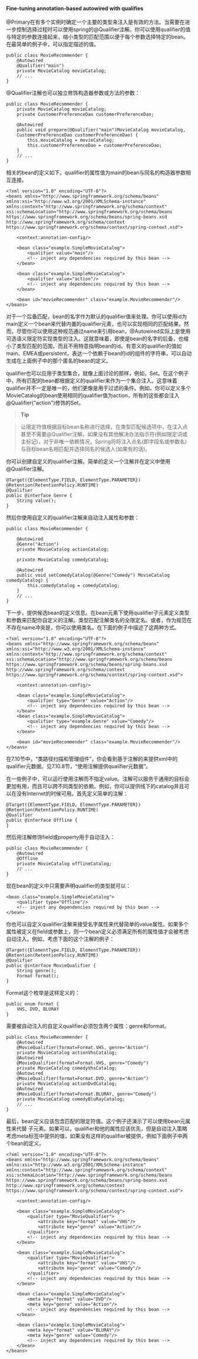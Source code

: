 #### Fine-tuning annotation-based autowired with qualifies

@Primary在有多个实例时确定一个主要的类型来注入是有效的方法。当需要在进一步控制选择过程时可以使用spring的@Qualifier注解。你可以使用qualifier的值与特定的参数连接起来，缩小类型的匹配范围以便于每个参数选择特定的bean。在最简单的例子中，可以指定描述的值。

```
public class MovieRecommender {
    @Autowired
    @Qualifier("main")
    private MovieCatalog movieCatalog;
    // ...
}
```

@Qualifier注解也可以独立修饰构造器参数或方法的参数：

```
public class MovieRecommender {
    private MovieCatalog movieCatalog;
    private CustomerPreferenceDao customerPreferenceDao;
    
    @Autowired
    public void prepare(@Qualifier("main")MovieCatalog movieCatalog,
    CustomerPreferenceDao customerPreferenceDao) {
        this.movieCatalog = movieCatalog;
        this.customerPreferenceDao = customerPreferenceDao;
    }
    // ...
}
```

相关的bean的定义如下。qualifier的属性值为main的bean与同名的构造器参数相互连接。

```
<?xml version="1.0" encoding="UTF-8"?>
<beans xmlns="http://www.springframework.org/schema/beans"
xmlns:xsi="http://www.w3.org/2001/XMLSchema-instance"
xmlns:context="http://www.springframework.org/schema/context"
xsi:schemaLocation="http://www.springframework.org/schema/beans
https://www.springframework.org/schema/beans/spring-beans.xsd
http://www.springframework.org/schema/context
https://www.springframework.org/schema/context/spring-context.xsd">

    <context:annotation-config/>
    
    <bean class="example.SimpleMovieCatalog">
        <qualifier value="main"/>
        <!-- inject any dependencies required by this bean -->
    </bean>
    
    <bean class="example.SimpleMovieCatalog">
        <qualifier value="action"/>
        <!-- inject any dependencies required by this bean -->
    </bean>
    
    <bean id="movieRecommender" class="example.MovieRecommender"/>
</beans>
```

对于一个后备匹配，bean的名字作为默认的qualifier值来处理。你可以使用id为main定义一个bean来代替内置的qualifier元素，也可以实现相同的匹配结果。然而，尽管你可以使用这种规范通过name来引用bean，@Autowired实际上是使用可选语义限定符实现类型的注入。这就意味着，即使是bean的名字的后备，也缩小了类型匹配的范围，而且不用特意指明bean的id。有意义的qualifier的值如main、EMEA或persistent，表达一个依赖于bean的id的组件的字符串，可以自动生成在上面例子中的那个匿名的bean的定义。

qualifier也可以应用于类型集合，就像上面讨论的那样，例如，Set<MovieCatalog>。在这个例子中，所有匹配的bean都根据定义的qualifier来作为一个集合注入。这意味着qualifier并不一定是唯一的，他们更像是用于过滤的条件。例如，你可以定义多个MovieCatalog的bean使用相同的qualifier值为action，所有的这些都会注入@Qualifier("action")修饰的Set<MovieCatalog>。

>**Tip**

> 让限定符值根据目标bean名称进行选择，在类型匹配候选项中，在注入点甚至不需要@Qualifier注解。如果没有其他解决办法指示符(例如限定词或主标记)，对于非唯一依赖情况，Spring将将注入点名(即字段名或参数名)与目标bean名相匹配并选择同名的候选人(如果有的话)。

你可以创建自定义的qualifier注解。简单的定义一个注解并在定义中使用@Qualifier注解。

```
@Target({ElementType.FIELD, ElementType.PARAMETER})
@Retention(RetentionPolicy.RUNTIME)
@Qualifier
public @interface Genre {
    String value();
}
```

然后你使用自定义的qualifier注解来自动注入属性和参数：

```
public class MovieRecommender {

    @Autowired
    @Genre("Action")
    private MovieCatalog actionCatalog;
    
    private MovieCatalog comedyCatalog;
    
    @Autowired
    public void setComedyCatalog(@Genre("Comedy") MovieCatalog comedyCatalog) {
        this.comedyCatalog = comedyCatalog;
    }
    // ...
}
```

下一步，提供候选bean的定义信息。在bean元素下使用qualifier子元素定义类型和参数来匹配你自定义的注解。类型匹配注解类名的全限定名。或者，作为规范在不存在name冲突是，你可以使用类名。在下面的例子中描述了这两种方式。

```
<?xml version="1.0" encoding="UTF-8"?>
<beans xmlns="http://www.springframework.org/schema/beans"
xmlns:xsi="http://www.w3.org/2001/XMLSchema-instance"
xmlns:context="http://www.springframework.org/schema/context"
xsi:schemaLocation="http://www.springframework.org/schema/beans
https://www.springframework.org/schema/beans/spring-beans.xsd
http://www.springframework.org/schema/context
https://www.springframework.org/schema/context/spring-context.xsd">

    <context:annotation-config/>
    
    <bean class="example.SimpleMovieCatalog">
        <qualifier type="Genre" value="Action"/>
        <!-- inject any dependencies required by this bean -->
    </bean>
    <bean class="example.SimpleMovieCatalog">
        <qualifier type="example.Genre" value="Comedy"/>
        <!-- inject any dependencies required by this bean -->
    </bean>
    
    <bean id="movieRecommender" class="example.MovieRecommender"/>
</beans>
```

在7.10节中，“类路径扫描和管理组件”，你会看到基于注解的来提供xml中的qualifier元数据。见7.10.8节，“使用注解提供qualifier元数据”。

在一些例子中，可以运行使用注解而不指定value。注解可以服务于通用的目标会更加有用，而且可以跨不同类型的依赖。例如，你可以提供线下的catalog并且可以在没有Internet的时候可用。首先定义简单的注解：

```
@Target({ElementType.FIELD, ElementType.PARAMETER})
@Retention(RetentionPolicy.RUNTIME)
@Qualifier
public @interface Offline {
}
```

然后用注解修饰field或property用于自动注入：

```
public class MovieRecommender {
    @Autowired
    @Offline
    private MovieCatalog offlineCatalog;
    // ...
}
```

现在bean的定义中只需要声明qualifier的类型就可以：

```
<bean class="example.SimpleMovieCatalog">
    <qualifier type="Offline"/>
    <!-- inject any dependencies required by this bean -->
</bean>
```

你也可以自定义qualifier注解来接受名字属性来代替简单的value属性。如果多个属性被定义在field或参数上，则一个bean定义必须满足所有的属性值才会被考虑自动注入。例如，考虑下面的这个注解的例子：

```
@Target({ElementType.FIELD, ElementType.PARAMETER})
@Retention(RetentionPolicy.RUNTIME)
@Qualifier
public @interface MovieQualifier {
    String genre();
    Format format();
}
```

Format这个枚举是这样定义的：

```
public enum Format {
    VHS, DVD, BLURAY
}
```

需要被自动注入的自定义qualifier必须包含两个属性：genre和format。

```
public class MovieRecommender {
    @Autowired
    @MovieQualifier(format=Format.VHS, genre="Action")
    private MovieCatalog actionVhsCatalog;
    @Autowired
    @MovieQualifier(format=Format.VHS, genre="Comedy")
    private MovieCatalog comedyVhsCatalog;
    @Autowired
    @MovieQualifier(format=Format.DVD, genre="Action")
    private MovieCatalog actionDvdCatalog;
    @Autowired
    @MovieQualifier(format=Format.BLURAY, genre="Comedy")
    private MovieCatalog comedyBluRayCatalog;
    // ...
}
```

最后，bean定义应该包含匹配的限定符值。这个例子还演示了可以使用bean元属性来代替 <qualifier/> 子元素。如果可以，qualifier和他的属性应该优先，但是自动注入策略考虑meta标签中提供的值，如果没有这样的qualifier被提供，例如下面例子中两个bean的定义。

```
<?xml version="1.0" encoding="UTF-8"?>
<beans xmlns="http://www.springframework.org/schema/beans"
xmlns:xsi="http://www.w3.org/2001/XMLSchema-instance"
xmlns:context="http://www.springframework.org/schema/context"
xsi:schemaLocation="http://www.springframework.org/schema/beans
https://www.springframework.org/schema/beans/spring-beans.xsd
http://www.springframework.org/schema/context
https://www.springframework.org/schema/context/spring-context.xsd">

    <context:annotation-config/>
    
    <bean class="example.SimpleMovieCatalog">
        <qualifier type="MovieQualifier">
            <attribute key="format" value="VHS"/>
            <attribute key="genre" value="Action"/>
        </qualifier>
        <!-- inject any dependencies required by this bean -->
    </bean>
    
    <bean class="example.SimpleMovieCatalog">
        <qualifier type="MovieQualifier">
            <attribute key="format" value="VHS"/>
            <attribute key="genre" value="Comedy"/>
        </qualifier>
        <!-- inject any dependencies required by this bean -->
    </bean>
    
    <bean class="example.SimpleMovieCatalog">
        <meta key="format" value="DVD"/>
        <meta key="genre" value="Action"/>
        <!-- inject any dependencies required by this bean -->
    </bean>
    
    <bean class="example.SimpleMovieCatalog">
        <meta key="format" value="BLURAY"/>
        <meta key="genre" value="Comedy"/>
        <!-- inject any dependencies required by this bean -->
    </bean>
</beans>
```





